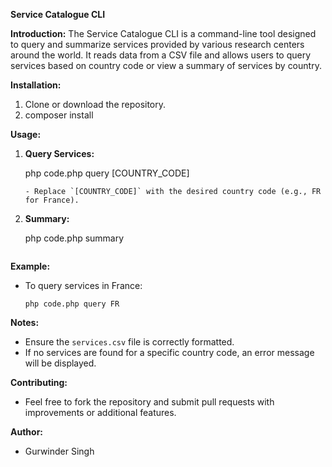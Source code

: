 **Service Catalogue CLI**

**Introduction:**
The Service Catalogue CLI is a command-line tool designed to query and summarize services provided by various research centers around the world. It reads data from a CSV file and allows users to query services based on country code or view a summary of services by country.

**Installation:**
1. Clone or download the repository.
2. composer install

**Usage:**
1. **Query Services:**

     php code.php query [COUNTRY_CODE]
     ```
   - Replace `[COUNTRY_CODE]` with the desired country code (e.g., FR for France).
   
2. **Summary:**
 
     php code.php summary
     ```

**Example:**
- To query services in France:
  ```
  php code.php query FR
  ```

**Notes:**
- Ensure the `services.csv` file is correctly formatted.
- If no services are found for a specific country code, an error message will be displayed.

**Contributing:**
- Feel free to fork the repository and submit pull requests with improvements or additional features.

**Author:**
- Gurwinder Singh